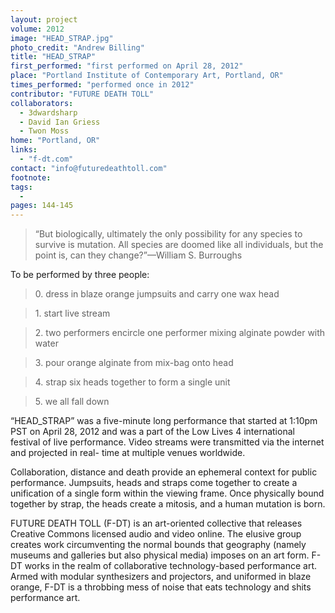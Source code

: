```yaml
---
layout: project
volume: 2012
image: "HEAD_STRAP.jpg"
photo_credit: "Andrew Billing"
title: "HEAD_STRAP"
first_performed: "first performed on April 28, 2012"
place: "Portland Institute of Contemporary Art, Portland, OR"
times_performed: "performed once in 2012"
contributor: "FUTURE DEATH TOLL"
collaborators: 
  - 3dwardsharp
  - David Ian Griess
  - Twon Moss
home: "Portland, OR"
links: 
  - "f-dt.com"
contact: "info@futuredeathtoll.com"
footnote: 
tags: 
  - 
pages: 144-145
---
```


<blockquote>“But biologically, ultimately the only possibility for any species to survive is mutation. All species are doomed like all individuals, but the point is, can they change?”—William S. Burroughs</blockquote>


To be performed by three people: 
<blockquote>0. dress in blaze orange jumpsuits and carry one wax head</blockquote>
<blockquote>1. start live stream</blockquote>
<blockquote>2. two performers encircle one performer mixing alginate powder with water</blockquote>
<blockquote>3. pour orange alginate from mix-bag onto head</blockquote>
<blockquote>4. strap six heads together to form a single unit</blockquote>
<blockquote>5. we all fall down</blockquote>

“HEAD_STRAP” was a five-minute long performance that started at 1:10pm PST on April 28, 2012 and was a part of the Low Lives 4 international festival of live performance. Video streams were transmitted via the internet and projected in real- time at multiple venues worldwide. 

Collaboration, distance and death provide an ephemeral context for public performance. Jumpsuits, heads and straps come together to create a unification of a single form within the viewing frame. Once physically bound together by strap, the heads create a mitosis, and a human mutation is born. 


FUTURE DEATH TOLL (F-DT) is an art-oriented collective that releases Creative Commons licensed audio and video online. The elusive group creates work circumventing the normal bounds that geography (namely museums and galleries but also physical media) imposes on an art form. F-DT works in the realm of collaborative technology-based performance art. Armed with modular synthesizers and projectors, and uniformed in blaze orange, F-DT is a throbbing mess of noise that eats technology and shits performance art. 
